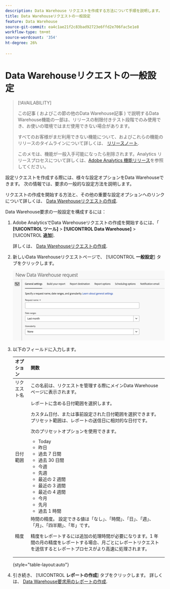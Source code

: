 ```yaml
---
description: Data Warehouse リクエストを作成する方法について手順を説明します。
title: Data Warehouseリクエストの一般設定
feature: Data Warehouse
source-git-commit: ea4c1ae21f2c83bad92723e6ffd2e706fac5e1e8
workflow-type: tm+mt
source-wordcount: '354'
ht-degree: 26%

---
```


# Data Warehouseリクエストの一般設定

>[!AVAILABILITY]
>
>この記事 ( およびこの節の他のData Warehouse記事 ) で説明するData Warehouse機能の一部は、リリースの制限付きテスト段階でのみ使用でき、お使いの環境ではまだ使用できない場合があります。
>
>すべてのお客様がまだ利用できない機能について、およびこれらの機能のリリースのタイムラインについて詳しくは、 [リリースノート](/help/release-notes/latest.md).
>
>このメモは、機能が一般入手可能になったら削除されます。Analytics リリースプロセスについて詳しくは、[Adobe Analytics 機能リリース](/help/release-notes/releases.md)を参照してください。

設定リクエストを作成する際には、様々な設定オプションをData Warehouseできます。 次の情報では、要求の一般的な設定方法を説明します。

リクエストの作成を開始する方法と、その他の重要な設定オプションへのリンクについて詳しくは、 [Data Warehouseリクエストの作成](/help/export/data-warehouse/create-request/t-dw-create-request.md).

Data Warehouse要求の一般設定を構成するには：

1. Adobe AnalyticsでData Warehouseリクエストの作成を開始するには、「 **[!UICONTROL ツール]** > **[!UICONTROL Data Warehouse]** > [!UICONTROL **追加**].

   詳しくは、 [Data Warehouseリクエストの作成](/help/export/data-warehouse/create-request/t-dw-create-request.md).

1. 新しいData Warehouseリクエストページで、 [!UICONTROL **一般設定**] タブをクリックします。

   ![「レポートの宛先」タブ](assets/dw-general-settings.png)

1. 以下のフィールドに入力します。

   | オプション | 関数 |
   |---------|----------|
   | リクエスト名 | この名前は、リクエストを管理する際にメインData Warehouseページに表示されます。 |
   | 日付範囲 | レポートに含める日付範囲を選択します。 <p>カスタム日付、または事前設定された日付範囲を選択できます。 プリセット範囲は、レポートの送信日に相対的な日付です。</p><p>次のプリセットオプションを使用できます。</p><ul><li>Today</li><li>昨日</li><li>過去 7 日間</li><li>過去 30 日間</li><li>今週</li><li>先週</li><li>最近の 2 週間</li><li>最近の 3 週間</li><li>最近の 4 週間</li><li>今月</li><li>先月</li><li>過去 1 時間</li></ul> |
   | 精度 | <!--what does this setting do? It's not the schedule/frequency... --> 時間の精度。 設定できる値は「なし」、「時間」、「日」、「週」、「月」、「四半期」、「年」です。<p>精度をレポートするには追加の処理時間が必要になります。1 年間の月の精度をレポートする場合、月ごとにレポートリクエストを送信するとレポートプロセスがより高速に処理されます。</p> |

   {style="table-layout:auto"}

1. 引き続き、 [!UICONTROL **レポートの作成**] タブをクリックします。 詳しくは、 [Data Warehouse要求用のレポートの作成](/help/export/data-warehouse/create-request/dw-request-build-report.md).